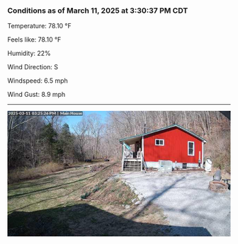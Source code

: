 ### Conditions as of March 11, 2025 at 3:30:37 PM CDT 

Temperature: 78.10 &deg;F

Feels like: 78.10 &deg;F

Humidity: 22%

Wind Direction: S

Windspeed: 6.5 mph

Wind Gust: 8.9 mph

---

<img src="./images/latest.jpeg"/>

